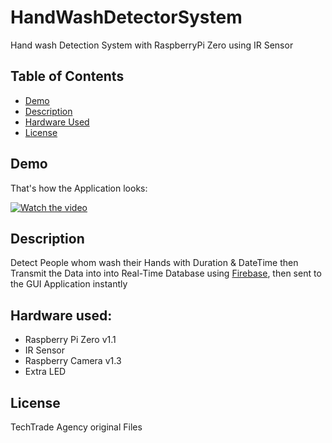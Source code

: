 # HandWashDetectorSystem
Hand wash Detection System with RaspberryPi Zero using IR Sensor

## Table of Contents

- [Demo](#demo)
- [Description](#description)
- [Hardware Used](#hardware-used)
- [License](#license)

## Demo

That's how the Application looks:

[![Watch the video](https://github.com/OmarMed21/HandWashDetectorSystem/blob/main/essentials/image.png)]()


## Description

Detect People whom wash their Hands with Duration & DateTime then Transmit the Data into into Real-Time Database using [Firebase](https://console.firebase.google.com/u/0/project/database-of-hwd-durations/database/database-of-hwd-durations-default-rtdb/data), then sent to the GUI Application instantly

## Hardware used:
- Raspberry Pi Zero v1.1
- IR Sensor
- Raspberry Camera v1.3
- Extra LED 

## License

TechTrade Agency original Files
